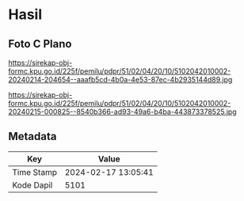 # Hasil

## Foto C Plano

https://sirekap-obj-formc.kpu.go.id/225f/pemilu/pdpr/51/02/04/20/10/5102042010002-20240214-204654--aaafb5cd-4b0a-4e53-87ec-4b2935144d89.jpg

https://sirekap-obj-formc.kpu.go.id/225f/pemilu/pdpr/51/02/04/20/10/5102042010002-20240215-000825--8540b366-ad93-49a6-b4ba-443873378525.jpg


## Metadata

| Key        | Value               |
| ---------- | ------------------- |
| Time Stamp | 2024-02-17 13:05:41 |
| Kode Dapil | 5101                |




